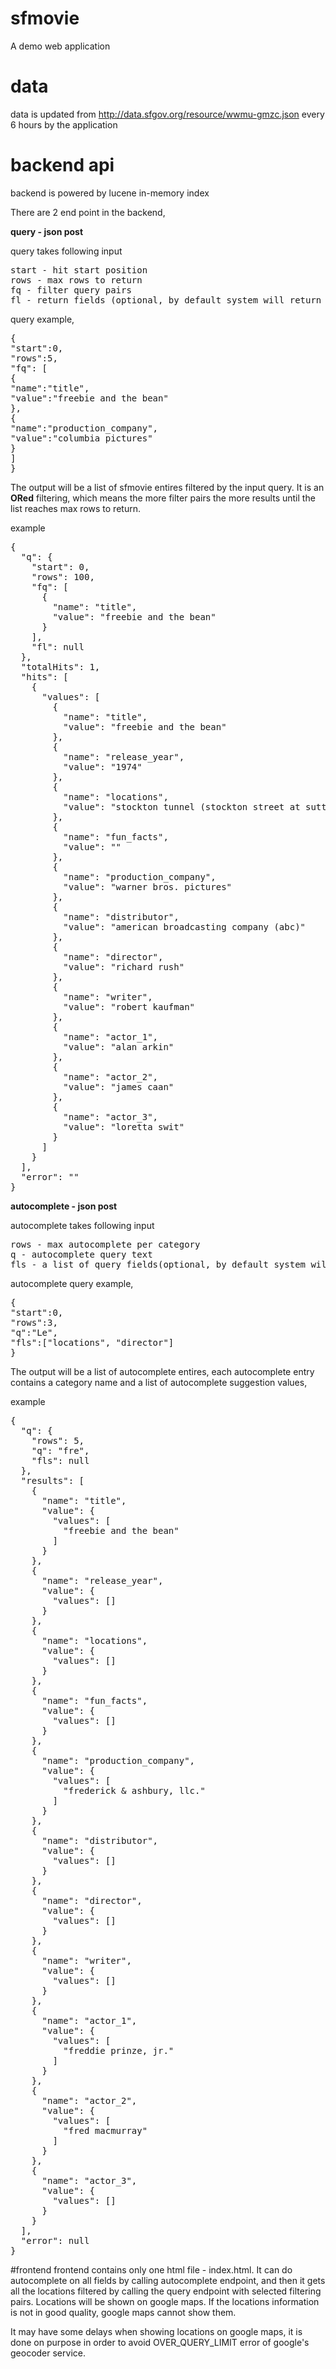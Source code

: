 # sfmovie
A demo web application
# data
data is updated from http://data.sfgov.org/resource/wwmu-gmzc.json every 6 hours by the application
# backend api
backend is powered by lucene in-memory index

There are 2 end point in the backend,

<b>query - json post</b>

query takes following input
<pre>
start - hit start position
rows - max rows to return
fq - filter query pairs
fl - return fields (optional, by default system will return all fields)
</pre>
query example,
<pre>
{
"start":0,
"rows":5,
"fq": [
{
"name":"title",
"value":"freebie and the bean"
},
{
"name":"production_company",
"value":"columbia pictures"
}
]
}
</pre>
The output will be a list of sfmovie entires filtered by the input query. It is an <b>ORed</b> filtering, which means the more filter pairs the more results until the list reaches max rows to return.

example
<pre>
{
  "q": {
    "start": 0,
    "rows": 100,
    "fq": [
      {
        "name": "title",
        "value": "freebie and the bean"
      }
    ],
    "fl": null
  },
  "totalHits": 1,
  "hits": [
    {
      "values": [
        {
          "name": "title",
          "value": "freebie and the bean"
        },
        {
          "name": "release_year",
          "value": "1974"
        },
        {
          "name": "locations",
          "value": "stockton tunnel (stockton street at sutter street)"
        },
        {
          "name": "fun_facts",
          "value": ""
        },
        {
          "name": "production_company",
          "value": "warner bros. pictures"
        },
        {
          "name": "distributor",
          "value": "american broadcasting company (abc)"
        },
        {
          "name": "director",
          "value": "richard rush"
        },
        {
          "name": "writer",
          "value": "robert kaufman"
        },
        {
          "name": "actor_1",
          "value": "alan arkin"
        },
        {
          "name": "actor_2",
          "value": "james caan"
        },
        {
          "name": "actor_3",
          "value": "loretta swit"
        }
      ]
    }
  ],
  "error": ""
}
</pre>
<b>autocomplete - json post</b>

autocomplete takes following input
<pre>
rows - max autocomplete per category
q - autocomplete query text
fls - a list of query fields(optional, by default system will return autocomplete results on all fields)
</pre>
autocomplete query example,
<pre>
{
"start":0,
"rows":3,
"q":"Le",
"fls":["locations", "director"]
}
</pre>

The output will be a list of autocomplete entires, each autocomplete entry contains a category name and a list of autocomplete suggestion values,

example
<pre>
{
  "q": {
    "rows": 5,
    "q": "fre",
    "fls": null
  },
  "results": [
    {
      "name": "title",
      "value": {
        "values": [
          "freebie and the bean"
        ]
      }
    },
    {
      "name": "release_year",
      "value": {
        "values": []
      }
    },
    {
      "name": "locations",
      "value": {
        "values": []
      }
    },
    {
      "name": "fun_facts",
      "value": {
        "values": []
      }
    },
    {
      "name": "production_company",
      "value": {
        "values": [
          "frederick & ashbury, llc."
        ]
      }
    },
    {
      "name": "distributor",
      "value": {
        "values": []
      }
    },
    {
      "name": "director",
      "value": {
        "values": []
      }
    },
    {
      "name": "writer",
      "value": {
        "values": []
      }
    },
    {
      "name": "actor_1",
      "value": {
        "values": [
          "freddie prinze, jr."
        ]
      }
    },
    {
      "name": "actor_2",
      "value": {
        "values": [
          "fred macmurray"
        ]
      }
    },
    {
      "name": "actor_3",
      "value": {
        "values": []
      }
    }
  ],
  "error": null
}
</pre>
#frontend
frontend contains only one html file - index.html. It can do autocomplete on all fields by calling autocomplete endpoint, and then it gets all the locations filtered by calling the query endpoint with selected filtering pairs. Locations will be shown on google maps. If the locations information is not in good quality, google maps cannot show them.

It may have some delays when showing locations on google maps, it is done on purpose in order to avoid OVER_QUERY_LIMIT error of google's geocoder service.
